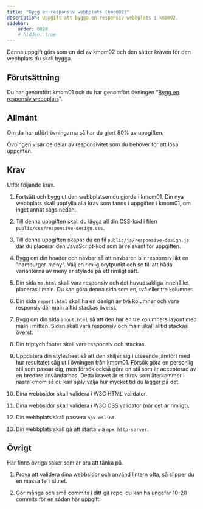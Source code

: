 ```yaml
---
title: "Bygg en responsiv webbplats (kmom02)" 
description: Uppgift att bygga en responsiv webbplats i kmom02.
sidebar:
    order: 0020
    # hidden: true
---
```


Denna uppgift görs som en del av kmom02 och den sätter kraven för den webbplats du skall bygga.



## Förutsättning

Du har genomfört kmom01 och du har genomfört övningen "[Bygg en responsiv webbplats](/website/laromaterial/ovning/bygg-en-responsiv-webbplats)".



## Allmänt

Om du har utfört övningarna så har du gjort 80% av uppgiften.

Övningen visar de delar av responsivitet som du behöver för att lösa uppgiften.



## Krav

Utför följande krav.

1. Fortsätt och bygg ut den webbplatsen du gjorde i kmom01. Din nya webbplats skall uppfylla alla krav som fanns i uppgiften i kmom01, om inget annat sägs nedan.

1. Till denna uppgiften skall du lägga all din CSS-kod i filen `public/css/responsive-design.css`.

1. Till denna uppgiften skapar du en fil `public/js/responsive-design.js` där du placerar den JavaScript-kod som är relevant för uppgiften.

1. Bygg om din header och navbar så att navbaren blir responsiv likt en "hamburger-meny". Välj en rimlig brytpunkt och se till att båda varianterna av meny är stylade på ett rimligt sätt.

1. Din sida `me.html` skall vara responsiv och det huvudsakliga innehållet placeras i main. Du kan göra denna sida som en, två eller tre kolumner.

1. Din sida `report.html` skall ha en design av två kolumner och vara responsiv där main alltid stackas överst.

1. Bygg om din sida `about.html` så att den har en tre kolumners layout med main i mitten. Sidan skall vara responsiv och main skall alltid stackas överst.

1. Din triptych footer skall vara responsiv och stackas.

1. Uppdatera din stylesheet så att den skiljer sig i utseende jämfört med hur resultatet såg ut i övningen från kmom01. Försök göra en personlig stil som passar dig, men försök också göra en stil som är accepterad av en bredare användarbas. Detta kravet är et tkrav som återkommer i nästa kmom så du kan själv välja hur mycket tid du lägger på det.

1. Dina webbsidor skall validera i W3C HTML validator.

1. Dina webbsidor skall validera i W3C CSS validator (när det är rimligt).

1. Din webbplats skall passera `npx eslint`.

1. Din webbplats skall gå att starta via `npx http-server`.



## Övrigt

Här finns övriga saker som är bra att tänka på.

1. Prova att validera dina webbsidor och använd lintern ofta, så slipper du en massa fel i slutet.

1. Gör många och små commits i ditt git repo, du kan ha ungefär 10-20 commits för en sådan här uppgift. 
